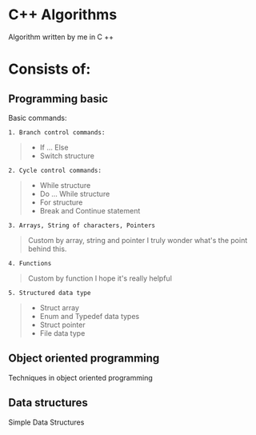 # C++ Algorithms

Algorithm written by me in C ++

# Consists of:

## Programming basic

Basic commands:

    1. Branch control commands:

> - If ... Else
> - Switch structure

    2. Cycle control commands:

> - While structure
> - Do ... While structure
> - For structure
> - Break and Continue statement

    3. Arrays, String of characters, Pointers

> Custom by array, string and pointer
> I truly wonder what's the point behind this.

    4. Functions

> Custom by function
> I hope it's really helpful

    5. Structured data type

> - Struct array
> - Enum and Typedef data types
> - Struct pointer
> - File data type


## Object oriented programming

Techniques in object oriented programming

## Data structures

Simple Data Structures
